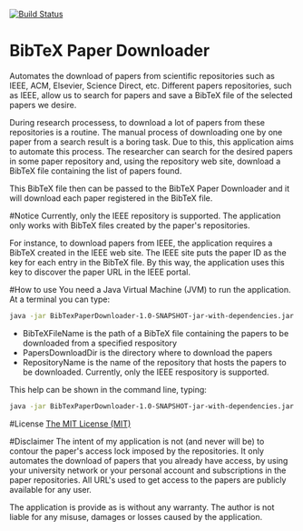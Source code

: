 [![Build Status](https://travis-ci.org/manoelcampos/BibTeXPaperDownloader.png)](https://travis-ci.org/manoelcampos/BibTeXPaperDownloader)
# BibTeX Paper Downloader
Automates the download of papers from scientific repositories such as IEEE, ACM, Elsevier, Science Direct, etc.
Different papers repositories, such as IEEE, allow us to search for papers and save a BibTeX file of the selected papers we desire.

During research processess, to download a lot of papers from these repositories is a routine. The manual process of downloading one by one paper from a search result is a boring task. Due to this, this application aims to automate this process.
The researcher can search for the desired papers in some paper repository and, using the repository web site, download a BibTeX file containing the list of papers found.

This BibTeX file then can be passed to the BibTeX Paper Downloader and it will download each paper registered in the BibTeX file.

#Notice
Currently, only the IEEE repository is supported.
The application only works with BibTeX files created by the paper's repositories.

For instance, to download papers from IEEE, the application requires a BibTeX created in the IEEE web site.
The IEEE site puts the paper ID as the key for each entry in the BibTeX file.
By this way, the application uses this key to discover the paper URL in the IEEE portal.

#How to use
You need a Java Virtual Machine (JVM) to run the application.
At a terminal you can type:

```bash
java -jar BibTexPaperDownloader-1.0-SNAPSHOT-jar-with-dependencies.jar BibTeXFileName [PaperOutputDirectory] [RepositoryName]
```
- BibTeXFileName is the path of a BibTeX file containing the papers to be downloaded from a specified respository
- PapersDownloadDir is the directory where to download the papers
- RepositoryName is the name of the repository that hosts the papers to be downloaded. Currently, only the IEEE respository is supported.

This help can be shown in the command line, typing:

```bash
java -jar BibTexPaperDownloader-1.0-SNAPSHOT-jar-with-dependencies.jar 
```

#License
[The MIT License (MIT)](http://opensource.org/licenses/MIT)

#Disclaimer
The intent of my application is not (and never will be) to contour the paper's access lock imposed by the repositories.
It only automates the download of papers that you already have access, by using your university network or your personal account and subscriptions in the paper repositories.
All URL's used to get access to the papers are publicly available for any user.

The application is provide as is without any warranty. The author is not liable for any misuse, damages or losses caused by the application.